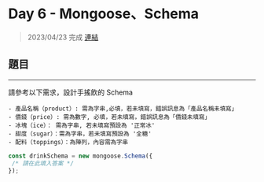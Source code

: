# Day 6 - Mongoose、Schema
> 2023/04/23 完成
> [連結](main.js)
## 題目
---
請參考以下需求，設計手搖飲的 Schema
```text
- 產品名稱（product）: 需為字串,必填，若未填寫，錯誤訊息為「產品名稱未填寫」
- 價錢（price）: 需為數字, 必填，若未填寫，錯誤訊息為「價錢未填寫」
- 冰塊（ice）： 需為字串, 若未填寫預設為 '正常冰'
- 甜度（sugar）：需為字串，若未填寫預設為 '全糖'
- 配料（toppings）：為陣列，內容需為字串
```
```js
const drinkSchema = new mongoose.Schema({  
 /* 請在此填入答案 */
});
```

